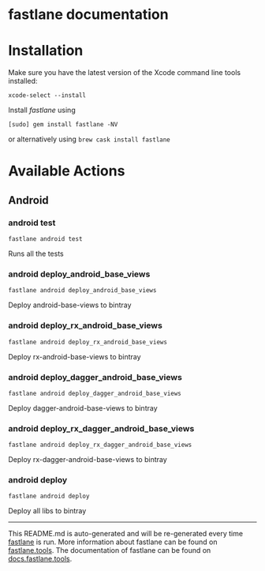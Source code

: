 fastlane documentation
================
# Installation

Make sure you have the latest version of the Xcode command line tools installed:

```
xcode-select --install
```

Install _fastlane_ using
```
[sudo] gem install fastlane -NV
```
or alternatively using `brew cask install fastlane`

# Available Actions
## Android
### android test
```
fastlane android test
```
Runs all the tests
### android deploy_android_base_views
```
fastlane android deploy_android_base_views
```
Deploy android-base-views to bintray
### android deploy_rx_android_base_views
```
fastlane android deploy_rx_android_base_views
```
Deploy rx-android-base-views to bintray
### android deploy_dagger_android_base_views
```
fastlane android deploy_dagger_android_base_views
```
Deploy dagger-android-base-views to bintray
### android deploy_rx_dagger_android_base_views
```
fastlane android deploy_rx_dagger_android_base_views
```
Deploy rx-dagger-android-base-views to bintray
### android deploy
```
fastlane android deploy
```
Deploy all libs to bintray

----

This README.md is auto-generated and will be re-generated every time [fastlane](https://fastlane.tools) is run.
More information about fastlane can be found on [fastlane.tools](https://fastlane.tools).
The documentation of fastlane can be found on [docs.fastlane.tools](https://docs.fastlane.tools).
